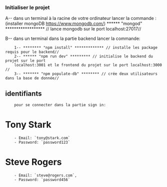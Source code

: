### Initialiser le projet ###

A-- dans un terminal à la racine de votre ordinateur lancer la commande :
        (installer mongoDB https://www.mongodb.com/)
        ****** "mongod" ****************** // lance mongodb sur le port localhost:27017//

B-- dans un terminal dans la partie backend lancer la commande:

        1-- ******** "npm install" ************* // installe les package requis pour le backend//
        2-- ****** "npm run dev" ********* // initialise le backend du projet sur le port 
        localhost:3001 et le frontend du projet sur le port localhost:3000 //
        3-- ******* "npm populate-db" ******** // crée deux utilisateurs dans la base de donnée//


## identifiants ##

        pour se connecter dans la partie sign in:

# Tony Stark #

        - Email: `tony@stark.com`
        - Password: `password123`

# Steve Rogers #

        - Email: `steve@rogers.com`,
        - Password: `password456`